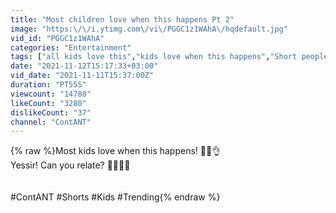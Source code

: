 ```yaml
---
title: "Most children love when this happens Pt 2"
image: "https:\/\/i.ytimg.com\/vi\/PGGC1z1WAhA\/hqdefault.jpg"
vid_id: "PGGC1z1WAhA"
categories: "Entertainment"
tags: ["all kids love this","kids love when this happens","Short people hate this"]
date: "2021-11-12T15:17:33+03:00"
vid_date: "2021-11-11T15:37:00Z"
duration: "PT55S"
viewcount: "14788"
likeCount: "3280"
dislikeCount: "37"
channel: "ContANT"
---
```

{% raw %}Most kids love when this happens! 👀😎👌<br />Yessir! Can you relate? 👀🤯😎🔥<br /><br /><br />#ContANT #Shorts #Kids #Trending{% endraw %}
